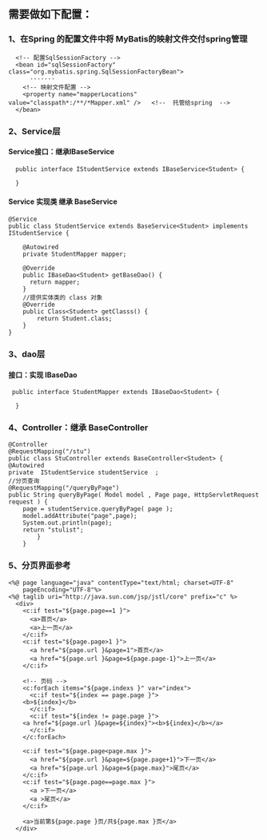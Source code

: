 
## 需要做如下配置：
### 1、在Spring 的配置文件中将 MyBatis的映射文件交付spring管理 
	  <!-- 配置SqlSessionFactory -->
	  <bean id="sqlSessionFactory" class="org.mybatis.spring.SqlSessionFactoryBean">
		  ·······
	    <!-- 映射文件配置 -->
	    <property name="mapperLocations" value="classpath*:/**/*Mapper.xml" />   <!--  托管给spring  -->
	  </bean>
### 2、Service层 
   
#### Service接口：继承IBaseService<T>
      public interface IStudentService extends IBaseService<Student> {

      }
      
#### Service 实现类 继承 BaseService<T>
	@Service
	public class StudentService extends BaseService<Student> implements IStudentService {

		@Autowired
		private StudentMapper mapper;

		@Override
		public IBaseDao<Student> getBaseDao() {
		  return mapper;
		}
		//提供实体类的 class 对象
		@Override
		public Class<Student> getClasss() {
			return Student.class;
		}
	}
### 3、dao层
#### 接口：实现 IBaseDao<T>
     public interface StudentMapper extends IBaseDao<Student> {

      }
              
### 4、Controller：继承  BaseController<T>
     
	@Controller 
	@RequestMapping("/stu")
	public class StuController extends BaseController<Student> {
	@Autowired
	private  IStudentService studentService  ;
	//分页查询
	@RequestMapping("/queryByPage")
	public String queryByPage( Model model , Page page, HttpServletRequest request ) {
		page = studentService.queryByPage( page );
		model.addAttribute("page",page);
		System.out.println(page);
		return "stulist";
      		}
    	}
    
### 5、分页界面参考
	<%@ page language="java" contentType="text/html; charset=UTF-8"
	    pageEncoding="UTF-8"%>
	<%@ taglib uri="http://java.sun.com/jsp/jstl/core" prefix="c" %>    
	  <div>
	    <c:if test="${page.page==1 }">
	      <a>首页</a>
	      <a>上一页</a>
	    </c:if>
	    <c:if test="${page.page>1 }">
	      <a href="${page.url }&page=1">首页</a>
	      <a href="${page.url }&page=${page.page-1}">上一页</a>
	    </c:if>

	    <!-- 页码 -->
	    <c:forEach items="${page.indexs }" var="index">		
	      <c:if test="${index == page.page }">
		<b>${index}</b>
	      </c:if>
	      <c:if test="${index != page.page }">
		<a href="${page.url }&page=${index}"><b>${index}</b></a>
	      </c:if>
	    </c:forEach>

	    <c:if test="${page.page<page.max }">
	      <a href="${page.url }&page=${page.page+1}">下一页</a>
	      <a href="${page.url }&page=${page.max}">尾页</a>
	    </c:if>
	    <c:if test="${page.page==page.max }">
	      <a >下一页</a>
	      <a >尾页</a>
	    </c:if>

	    <a>当前第${page.page }页/共${page.max }页</a>		
	  </div>

